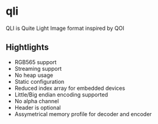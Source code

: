 # qli
QLI is Quite Light Image format inspired by QOI

## Hightlights

- RGB565 support
- Streaming support
- No heap usage
- Static configuration
- Reduced index array for embedded devices
- Little/Big endian encoding supported
- No alpha channel
- Header is optional
- Assymetrical memory profile for decoder and encoder
